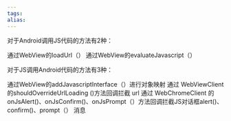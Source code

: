 ```yaml
---
tags: 
alias:
---
```


对于Android调用JS代码的方法有2种：

通过WebView的loadUrl（）
通过WebView的evaluateJavascript（）


对于JS调用Android代码的方法有3种：

通过WebView的addJavascriptInterface（）进行对象映射
通过 WebViewClient 的shouldOverrideUrlLoading ()方法回调拦截 url
通过 WebChromeClient 的onJsAlert()、onJsConfirm()、onJsPrompt（）方法回调拦截JS对话框alert()、confirm()、prompt（） 消息
